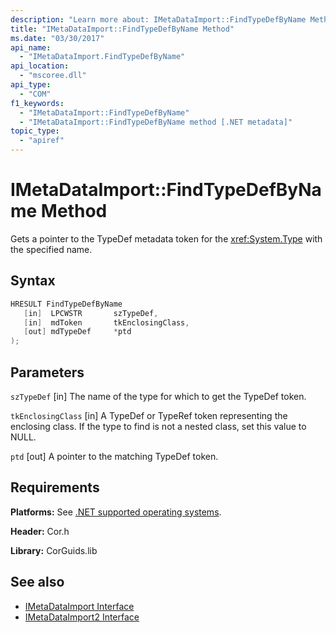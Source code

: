 ```yaml
---
description: "Learn more about: IMetaDataImport::FindTypeDefByName Method"
title: "IMetaDataImport::FindTypeDefByName Method"
ms.date: "03/30/2017"
api_name:
  - "IMetaDataImport.FindTypeDefByName"
api_location:
  - "mscoree.dll"
api_type:
  - "COM"
f1_keywords:
  - "IMetaDataImport::FindTypeDefByName"
  - "IMetaDataImport::FindTypeDefByName method [.NET metadata]"
topic_type:
  - "apiref"
---
```

# IMetaDataImport::FindTypeDefByName Method

Gets a pointer to the TypeDef metadata token for the <xref:System.Type> with the specified name.

## Syntax

```cpp
HRESULT FindTypeDefByName
   [in]  LPCWSTR       szTypeDef,
   [in]  mdToken       tkEnclosingClass,
   [out] mdTypeDef     *ptd
);
```

## Parameters

 `szTypeDef`
 [in] The name of the type for which to get the TypeDef token.

 `tkEnclosingClass`
 [in] A TypeDef or TypeRef token representing the enclosing class. If the type to find is not a nested class, set this value to NULL.

 `ptd`
 [out] A pointer to the matching TypeDef token.

## Requirements

 **Platforms:** See [.NET supported operating systems](https://github.com/dotnet/core/blob/main/os-lifecycle-policy.md).

 **Header:** Cor.h

 **Library:** CorGuids.lib

## See also

- [IMetaDataImport Interface](imetadataimport-interface.md)
- [IMetaDataImport2 Interface](imetadataimport2-interface.md)
